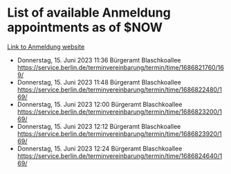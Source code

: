 # List of available Anmeldung appointments as of $NOW
[Link to Anmeldung website](https://service.berlin.de/terminvereinbarung/termin/tag.php?termin=1&anliegen[]=120686&dienstleisterlist=122210,122217,327316,122219,327312,122227,327314,122231,327346,122243,327348,122254,122252,329742,122260,329745,122262,329748,122271,327278,122273,327274,122277,327276,330436,122280,327294,122282,327290,122284,327292,122291,327270,122285,327266,122286,327264,122296,327268,150230,329760,122297,327286,122294,327284,122312,329763,122314,329775,122304,327330,122311,327334,122309,327332,317869,122281,327352,122279,329772,122283,122276,327324,122274,327326,122267,329766,122246,327318,122251,327320,122257,327322,122208,327298,122226,327300&herkunft=http%3A%2F%2Fservice.berlin.de%2Fdienstleistung%2F120686%2F)
- Donnerstag, 15. Juni 2023 11:36 Bürgeramt Blaschkoallee https://service.berlin.de/terminvereinbarung/termin/time/1686821760/169/
- Donnerstag, 15. Juni 2023 11:48 Bürgeramt Blaschkoallee https://service.berlin.de/terminvereinbarung/termin/time/1686822480/169/
- Donnerstag, 15. Juni 2023 12:00 Bürgeramt Blaschkoallee https://service.berlin.de/terminvereinbarung/termin/time/1686823200/169/
- Donnerstag, 15. Juni 2023 12:12 Bürgeramt Blaschkoallee https://service.berlin.de/terminvereinbarung/termin/time/1686823920/169/
- Donnerstag, 15. Juni 2023 12:24 Bürgeramt Blaschkoallee https://service.berlin.de/terminvereinbarung/termin/time/1686824640/169/
